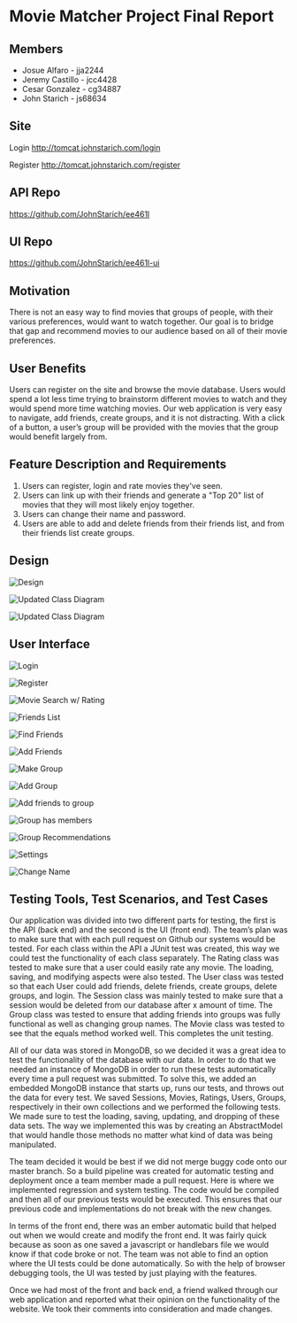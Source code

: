 # Movie Matcher Project Final Report

## Members

* Josue Alfaro - jja2244
* Jeremy Castillo - jcc4428
* Cesar Gonzalez - cg34887
* John Starich - js68634

## Site

Login
<http://tomcat.johnstarich.com/login>

Register
<http://tomcat.johnstarich.com/register>

## API Repo
<https://github.com/JohnStarich/ee461l>

## UI Repo
<https://github.com/JohnStarich/ee461l-ui>

## Motivation

There is not an easy way to find movies that groups of people, with their various preferences, would want to watch together. Our goal is to bridge that gap and recommend movies to our audience based on all of their movie preferences.

## User Benefits

Users can register on the site and browse the movie database. Users would spend a lot less time trying to brainstorm different movies to watch and they would spend more time watching movies. Our web application is very easy to navigate, add friends, create groups, and it is not distracting. With a click of a button, a user’s group will be provided with the movies that the group would benefit largely from.

## Feature Description and Requirements

1. Users can register, login and rate movies they've seen.
2. Users can link up with their friends and generate a "Top 20" list of movies that they will most likely enjoy together. 
3. Users can change their name and password. 
4. Users are able to add and delete friends from their friends list, and from their friends list create groups.

## Design

![Design](screenshots/design.png)

![Updated Class Diagram](screenshots/classDiagram1.png)

![Updated Class Diagram](screenshots/classDiagram2.png)

## User Interface

![Login](screenshots/login.png)

![Register](screenshots/register.png)

![Movie Search w/ Rating](screenshots/movie_search_wrating.png)

![Friends List](screenshots/friendslist.png)

![Find Friends](screenshots/findfriends.png)

![Add Friends](screenshots/addfriends.png)

![Make Group](screenshots/makegroup.png)

![Add Group](screenshots/addedgroup.png)

![Add friends to group](screenshots/addfriendstogroup.png)

![Group has members](screenshots/grouphasfriends.png)

![Group Recommendations](screenshots/grouprecommendations.png)

![Settings](screenshots/settings.png)

![Change Name](screenshots/changename.png)

## Testing Tools, Test Scenarios, and Test Cases

Our application was divided into two different parts for testing, the first is the API (back end) and the second is the UI (front end). The team’s plan was to make sure that with each pull request on Github our systems would be tested. 
For each class within the API a JUnit test was created, this way we could test the functionality of each class separately. The Rating class was tested to make sure that a user could easily rate any movie. The loading, saving, and modifying aspects were also tested. The User class was tested so that each User could add friends, delete friends, create groups, delete groups, and login. The Session class was mainly tested to make sure that a session would be deleted from our database after x amount of time. The Group class was tested to ensure that adding friends into groups was fully functional as well as changing group names. The Movie class was tested to see that the equals method worked well. This completes the unit testing. 

All of our data was stored in MongoDB, so we decided it was a great idea to test the functionality of the database with our data. In order to do that we needed an instance of MongoDB in order to run these tests automatically every time a pull request was submitted. To solve this, we added an embedded MongoDB instance that starts up, runs our tests, and throws out the data for every test. We saved Sessions, Movies, Ratings, Users, Groups, respectively in their own collections and we performed the following tests. We made sure to test the loading, saving, updating, and dropping of these data sets. The way we implemented this was by creating an AbstractModel that would handle those methods no matter what kind of data was being manipulated. 

The team decided it would be best if we did not merge buggy code onto our master branch. So a build pipeline was created for automatic testing and deployment once a team member made a pull request. Here is where we implemented regression and system testing. The code would be compiled and then all of our previous tests would be executed. This ensures that our previous code and implementations do not break with the new changes.

In terms of the front end, there was an ember automatic build that helped out when we would create and modify the front end. It was fairly quick because as soon as one saved a javascript or handlebars file we would know if that code broke or not. The team was not able to find an option where the UI tests could be done automatically. So with the help of browser debugging tools, the UI was tested by just playing with the features. 

Once we had most of the front and back end, a friend walked through our web application and reported what their opinion on the functionality of the website. We took their comments into consideration and made changes. 
